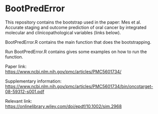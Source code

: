 # BootPredError

This repository contains the bootstrap used in the paper:  Mes et al. Accurate staging and outcome prediction of oral cancer by integrated molecular and clinicopathological variables (links below).

BootPredError.R contains the main function that does the bootstrapping.

Run BootPredError.R contains gives some examples on how to run the function.

Paper link:  
https://www.ncbi.nlm.nih.gov/pmc/articles/PMC5601734/

Supplementary information:  
https://www.ncbi.nlm.nih.gov/pmc/articles/PMC5601734/bin/oncotarget-08-59312-s001.pdf

Relevant link:  
https://onlinelibrary.wiley.com/doi/epdf/10.1002/sim.2968

